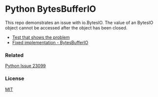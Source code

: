 # Python BytesBufferIO

This repo demonstrates an issue with io.BytesIO. The value of an BytesIO object cannot be accessed after the object has been closed.

* [Test that shows the problem](./tests/bytesio_issue_test.py)
* [Fixed implementation - BytesBufferIO](./src/bytesio_issue/bytes_buffer_io.py)

### Related
[Python Issue 23099](https://bugs.python.org/issue23099)

### License
[MIT](./license.txt)
